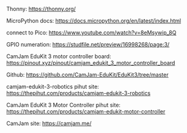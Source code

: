 Thonny: https://thonny.org/

MicroPython docs: https://docs.micropython.org/en/latest/index.html

connect to Pico: https://www.youtube.com/watch?v=8eMsywip_8Q

GPIO numeration: https://studfile.net/preview/16998268/page:3/

CamJam EduKit 3 motor controller board: https://pinout.xyz/pinout/camjam_edukit_3_motor_controller_board

Github: https://github.com/CamJam-EduKit/EduKit3/tree/master

camjam-edukit-3-robotics pihut site: https://thepihut.com/products/camjam-edukit-3-robotics

CamJam EduKit 3 Motor Controller pihut site: https://thepihut.com/products/camjam-edukit-motor-controller

CamJam site: https://camjam.me/
